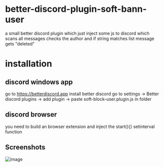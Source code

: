 # better-discord-plugin-soft-bann-user
a small better discord plugin which just inject some js to discord which scans all messages checks the author and if string matches list message gets "deleted"

# installation
## discord windows app
go to https://betterdiscord.app
install better discord
go to settings -> Better discord plugins -> add plugin -> paste soft-block-user.plugin.js in folder

## discord browser
you need to build an browser extension and inject the start(){} setinterval function

## Screenshots

![image](https://user-images.githubusercontent.com/66569441/174141612-c6433c88-127c-467f-ae49-d5af204cc80b.png)
